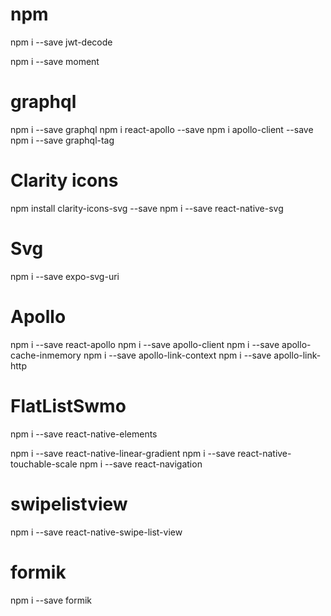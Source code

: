 # npm
npm i --save jwt-decode

npm i --save moment

# graphql
npm i --save graphql
npm i react-apollo --save
npm i apollo-client --save
npm i --save graphql-tag

# Clarity icons
npm install clarity-icons-svg --save
npm i --save react-native-svg

# Svg
npm i --save expo-svg-uri

# Apollo
npm i --save react-apollo
npm i --save apollo-client
npm i --save apollo-cache-inmemory
npm i --save apollo-link-context
npm i --save apollo-link-http

# FlatListSwmo
npm i --save react-native-elements

npm i --save react-native-linear-gradient
npm i --save react-native-touchable-scale
npm i --save react-navigation

# swipelistview
npm i --save react-native-swipe-list-view


# formik
npm i --save formik

